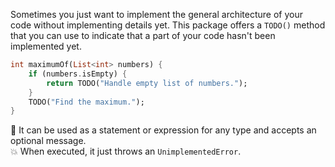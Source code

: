Sometimes you just want to implement the general architecture of your code without implementing details yet.
This package offers a `TODO()` method that you can use to indicate that a part of your code hasn't been implemented yet.

```dart
int maximumOf(List<int> numbers) {
    if (numbers.isEmpty) {
        return TODO("Handle empty list of numbers.");
    }
    TODO("Find the maximum.");
}
```

🚧 It can be used as a statement or expression for any type and accepts an optional message.  
💥 When executed, it just throws an `UnimplementedError`.  
